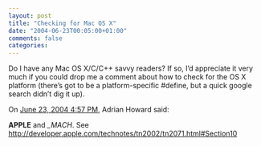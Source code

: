 ```yaml
---
layout: post
title: "Checking for Mac OS X"
date: "2004-06-23T00:05:00+01:00"
comments: false
categories: 
---
```


<p>Do I have any Mac OS X/C/C++ savvy readers? If so, I&#8217;d appreciate it very much if you could drop me a comment about how to check for the OS X platform (there&#8217;s got to be a platform-specific #define, but a quick google search didn&#8217;t dig it up).</p>

<section class="comments">

<div class="comment" id="comment-321">
On <a href="#comment-321" title="Permalink to this comment">June 23, 2004  4:57 PM</a>, Adrian Howard
said:
<p><strong>APPLE</strong> and  <em>_MACH</em>. See <a href="http://developer.apple.com/technotes/tn2002/tn2071.html#Section10" rel="nofollow" /><a href="http://developer.apple.com/technotes/tn2002/tn2071.html#Section10" rel="nofollow">http://developer.apple.com/technotes/tn2002/tn2071.html#Section10</a></p>


</section>

